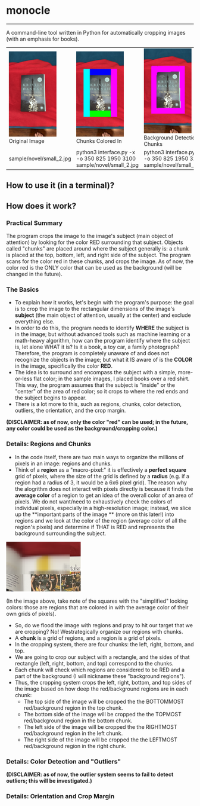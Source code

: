 # monocle
---
A command-line tool written in Python for automatically cropping images (with an emphasis for books).

<table class="is-fullwidth">
</thead>
<tbody>
</tbody>
	<tr>
		<td>
			<img src="./.github_readme/nightingale_closeup.jpg" width="128"><br />
			Original Image
		</td>
		<td>
			<img src="./.github_readme/nightingale_closeup_x_option.jpg" width="128"><br />
			Chunks Colored In
		</td>
		<td>
			<img src="./.github_readme/nightingale_closeup_y_option.jpg" width="128"><br />
			Background Detection in Chunks
		</td>
		<td>
			<img src="./.github_readme/nightingale_closeup_cropped.jpg" width="128"><br />
			Cropped Image
		</td>
	</tr>
	<tr>
		<td>
			sample/novel/small_2.jpg
		</td>
		<td>
			python3 interface.py -x -o 350 825 1950 3100 sample/novel/small_2.jpg
		</td>
		<td>
			python3 interface.py -y -o 350 825 1950 3100 sample/novel/small_2.jpg
		</td>
		<td>
			python3 interface.py -o 350 825 1950 3100 sample/novel/small_2.jpg
		</td>
</table>

## How to use it (in a terminal)?

## How does it work?

### Practical Summary
The program crops the image to the image's subject (main object of attention) by looking for the color RED surrounding that subject. Objects called "chunks" are placed around where the subject generally is: a chunk is placed at the top, bottom, left, and right side of the subject. The program scans for the color red in these chunks, and crops the image. As of now, the color red is the ONLY color that can be used as the background (will be changed in the future).

### The Basics
* To explain how it works, let's begin with the program's purpose: the goal is to crop the image to the rectangular dimensions of the image's **subject** (the main object of attention, usually at the center) and exclude everything else.
* In order to do this, the program needs to identify **WHERE** the subject is in the image; but without advanced tools such as machine learning or a math-heavy algorithm, how can the program identify where the subject is, let alone WHAT it is? Is it a book, a toy car, a family photograph? Therefore, the program is completely unaware of and does not recognize the objects in the image; but what it IS aware of is the **COLOR** in the image, specifically the color **RED**.
* The idea is to surround and encompass the subject with a simple, more-or-less flat color; in the sample images, I placed books over a red shirt. This way, the program assumes that the subject is "inside" or the "center" of the area of red color; so it crops to where the red ends and the subject begins to appear.
* There is a lot more to this, such as regions, chunks, color detection, outliers, the orientation, and the crop margin.

**(DISCLAIMER: as of now, only the color "red" can be used; in the future, any color could be used as the background/cropping color.)**

### Details: Regions and Chunks
* In the code itself, there are two main ways to organize the millions of pixels in an image: regions and chunks.
* Think of a **region** as a "macro-pixel:" it is effectively a **perfect square** grid of pixels, where the size of the grid is defined by a **radius** (e.g. if a region had a radius of 3, it would be a 6x6 pixel grid). The reason why the alogrithm does not interact with pixels directly is because it finds the **average color** of a region to get an idea of the overall color of an area of pixels. We do not want/need to exhaustively check the colors of individual pixels, especially in a high-resolution image; instead, we slice up the **important parts of the image ** (more on this later!) into regions and we look at the color of the region (average color of all the region's pixels) and determine if THAT is RED and represents the background surrounding the subject.

<img src="./.github_readme/region_average_color.PNG" alt="region color" width="200"/>

(In the image above, take note of the squares with the "simplified" looking colors: those are regions that are colored in with the average color of their own grids of pixels).

* So, do we flood the image with regions and pray to hit our target that we are cropping? No! Westrategically organize our regions with chunks.
* A **chunk** is a grid of regions, and a region is a grid of pixels.
* In the cropping system, there are four chunks: the left, right, bottom, and top.
* We are going to crop our subject with a rectangle, and the sides of that rectangle (left, right, bottom, and top) correspond to the chunks.
* Each chunk will check which regions are considered to be RED and a part of the background (I will nickname these "background regions").
* Thus, the cropping system crops the left, right, bottom, and top sides of the image based on how deep the red/background regions are in each chunk:
	* The top side of the image will be cropped the the BOTTOMMOST red/background region in the top chunk.
	* The bottom side of the image will be cropped the the TOPMOST red/background region in the bottom chunk.
	* The left side of the image will be cropped the the RIGHTMOST red/background region in the left chunk.
	* The right side of the image will be cropped the the LEFTMOST red/background region in the right chunk.

### Details: Color Detection and "Outliers"


**(DISCLAIMER: as of now, the outlier system seems to fail to detect outliers; this will be investigated.)**

### Details: Orientation and Crop Margin